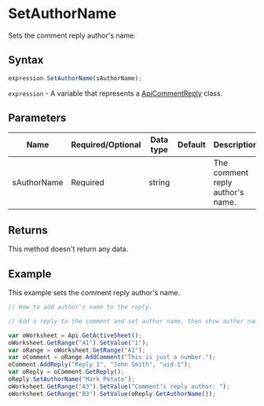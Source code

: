 # SetAuthorName

Sets the comment reply author's name.

## Syntax

```javascript
expression.SetAuthorName(sAuthorName);
```

`expression` - A variable that represents a [ApiCommentReply](../ApiCommentReply.md) class.

## Parameters

| **Name** | **Required/Optional** | **Data type** | **Default** | **Description** |
| ------------- | ------------- | ------------- | ------------- | ------------- |
| sAuthorName | Required | string |  | The comment reply author's name. |

## Returns

This method doesn't return any data.

## Example

This example sets the comment reply author's name.

```javascript editor-xlsx
// How to add author's name to the reply.

// Add a reply to the comment and set author name, then show author name in the worksheet.

var oWorksheet = Api.GetActiveSheet();
oWorksheet.GetRange("A1").SetValue("1");
var oRange = oWorksheet.GetRange("A1");
var oComment = oRange.AddComment("This is just a number.");
oComment.AddReply("Reply 1", "John Smith", "uid-1");
var oReply = oComment.GetReply();
oReply.SetAuthorName("Mark Potato");
oWorksheet.GetRange("A3").SetValue("Comment's reply author: ");
oWorksheet.GetRange("B3").SetValue(oReply.GetAuthorName());
```
